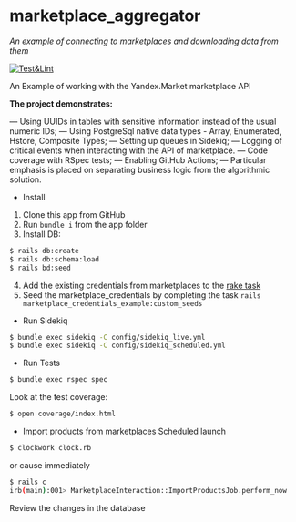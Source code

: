# marketplace_aggregator
_An example of connecting to marketplaces and downloading data from them_

[![Test&Lint](https://github.com/rubygitflow/marketplace_aggregator/actions/workflows/rubyonrails.yml/badge.svg)](https://github.com/rubygitflow/marketplace_aggregator/actions)

An Example of working with the Yandex.Market marketplace API

**The project demonstrates:**

— Using UUIDs in tables with sensitive information instead of the usual numeric IDs;
— Using PostgreSql native data types - Array, Enumerated, Hstore, Composite Types;
— Setting up queues in Sidekiq;
— Logging of critical events when interacting with the API of marketplace.
— Code coverage with RSpec tests;
— Enabling GitHub Actions;
— Particular emphasis is placed on separating business logic from the algorithmic solution.

* Install
1. Clone this app from GitHub
2. Run `bundle i` from the app folder
3. Install DB:
```bash
$ rails db:create
$ rails db:schema:load
$ rails bd:seed
```
4. Add the existing credentials from marketplaces to the [rake task](https://github.com/rubygitflow/mea_publisher/tree/master/lib/tasks/marketplace_credentials_example.rake)
5. Seed the marketplace_credentials by completing the task `rails marketplace_credentials_example:custom_seeds`

* Run Sidekiq
```bash
$ bundle exec sidekiq -C config/sidekiq_live.yml
$ bundle exec sidekiq -C config/sidekiq_scheduled.yml
```

* Run Tests
```bash
$ bundle exec rspec spec
```

Look at the test coverage:
```bash
$ open coverage/index.html
```

* Import products from marketplaces
Scheduled launch
```bash
$ clockwork clock.rb
```
or cause immediately
```bash
$ rails c
irb(main):001> MarketplaceInteraction::ImportProductsJob.perform_now
```
Review the changes in the database
